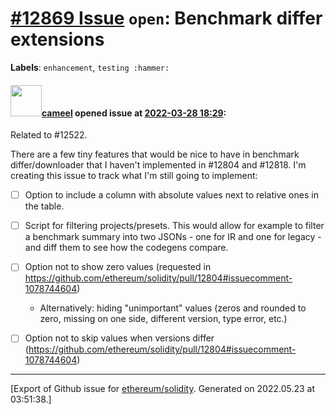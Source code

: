 # [\#12869 Issue](https://github.com/ethereum/solidity/issues/12869) `open`: Benchmark differ extensions
**Labels**: `enhancement`, `testing :hammer:`


#### <img src="https://avatars.githubusercontent.com/u/137030?v=4" width="50">[cameel](https://github.com/cameel) opened issue at [2022-03-28 18:29](https://github.com/ethereum/solidity/issues/12869):

Related to #12522.

There are a few tiny features that would be nice to have in benchmark differ/downloader that I haven't implemented in #12804 and #12818. I'm creating this issue to track what I'm still going to implement:
- [ ] Option to include a column with absolute values next to relative ones in the table.
- [ ] Script for filtering projects/presets. This would allow for example to filter a benchmark summary into two JSONs - one for IR and one for legacy - and diff them to see how the codegens compare.
- [ ] Option not to show zero values (requested in https://github.com/ethereum/solidity/pull/12804#issuecomment-1078744604)
    - Alternatively: hiding "unimportant" values (zeros and rounded to zero, missing on one side, different version, type error, etc.)
- [ ] Option not to skip values when versions differ (https://github.com/ethereum/solidity/pull/12804#issuecomment-1078744604)




-------------------------------------------------------------------------------



[Export of Github issue for [ethereum/solidity](https://github.com/ethereum/solidity). Generated on 2022.05.23 at 03:51:38.]
